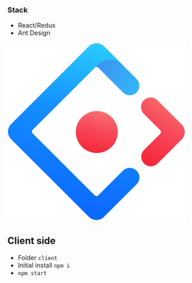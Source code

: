 ### Stack

- React/Redux
- Ant Design

![Screenshot](docs/img/Ant-design.svg)

## Client side

- Folder `client`
- Initial install `npm i`
- `npm start`
